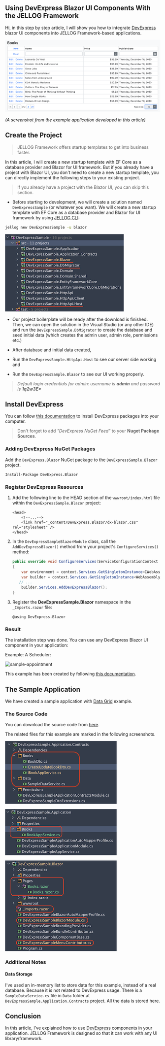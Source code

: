 ## Using DevExpress Blazor UI Components With the JELLOG Framework

Hi, in this step by step article, I will show you how to integrate [DevExpress](https://demos.devexpress.com/blazor/) blazor UI components into JELLOG Framework-based applications.

![both-example-result](both-example-result.png)

*(A screenshot from the example application developed in this article)*

## Create the Project

> JELLOG Framework offers startup templates to get into business faster.

In this article, I will create a new startup template with EF Core as a database provider and Blazor for UI framework. But if you already have a project with Blazor UI, you don't need to create a new startup template, you can directly implement the following steps to your existing project.

> If you already have a project with the Blazor UI, you can skip this section.

* Before starting to development, we will create a solution named `DevExpressSample` (or whatever you want). We will create a new startup template with EF Core as a database provider and Blazor for UI framework by using [JELLOG CLI](https://docs.jellog.io/en/jellog/latest/CLI):

````bash
jellog new DevExpressSample -u blazor
````

![initial-project](initial-project.png)

* Our project boilerplate will be ready after the download is finished. Then, we can open the solution in the Visual Studio (or any other IDE) and run the `DevExpressSample.DbMigrator` to create the database and seed initial data (which creates the admin user, admin role, permissions etc.)

* After database and initial data created,
* Run the `DevExpressSample.HttpApi.Host` to see our server side working and 
* Run the `DevExpressSample.Blazor` to see our UI working properly.

> _Default login credentials for admin: username is **admin** and password is **1q2w3E\***_

## Install DevExpress

You can follow [this documentation](https://docs.devexpress.com/Blazor/401986/getting-started/install-components-and-create-an-application/without-devexpress-installer/microsoft-templates) to install DevExpress packages into your computer.

> Don't forget to add _"DevExpress NuGet Feed"_ to your **Nuget Package Sources**.

### Adding DevExpress NuGet Packages

Add the `DevExpress.Blazor` NuGet package to the `DevExpressSample.Blazor` project.

```
Install-Package DevExpress.Blazor
```

### Register DevExpress Resources

1. Add the following line to the HEAD section of the `wwwroot/index.html` file within the `DevExpressSample.Blazor` project:

   ```Razor
   <head>
       <!--...-->
       <link href="_content/DevExpress.Blazor/dx-blazor.css" rel="stylesheet" />
   </head>
   ```

2. In the `DevExpressSampleBlazorModule` class, call the `AddDevExpressBlazor()` method from your project's `ConfigureServices()` method:

   ```csharp
   public override void ConfigureServices(ServiceConfigurationContext context)
   {
       var environment = context.Services.GetSingletonInstance<IWebAssemblyHostEnvironment>();
       var builder = context.Services.GetSingletonInstance<WebAssemblyHostBuilder>();
   	  // ...
       builder.Services.AddDevExpressBlazor();
   }
   ```

3. Register the **DevExpressSample.Blazor** namespace in the `_Imports.razor` file:

   ```Razor
   @using DevExpress.Blazor
   ```

### Result

The installation step was done. You can use any DevExpress Blazor UI component in your application:

Example:  A Scheduler: 

![sample-appointment](sample-appointment.gif)

This example has been created by following [this documentation](https://demos.devexpress.com/blazor/SchedulerViewTypes).

## The Sample Application

We have created a sample application with [Data Grid](https://docs.devexpress.com/Blazor/DevExpress.Blazor.DxDataGrid-1) example.

### The Source Code

You can download the source code from [here](https://github.com/jellogframework/jellog-samples/tree/master/DevExpress-Blazor).

The related files for this example are marked in the following screenshots.

![data-grid-app-contract](data-grid-app-contract.png)

![data-grid-application](data-grid-application.png)

![data-grid-web](data-grid-blazor.png)

### Additional Notes

#### Data Storage

I've used an in-memory list to store data for this example, instead of a real database. Because it is not related to DevExpress usage. There is a `SampleDataService.cs` file in `Data` folder at `DevExpressSample.Application.Contracts` project. All the data is stored here.

## Conclusion

In this article, I've explained how to use [DevExpress](https://www.devexpress.com/blazor/) components in your application. JELLOG Framework is designed so that it can work with any UI library/framework.
